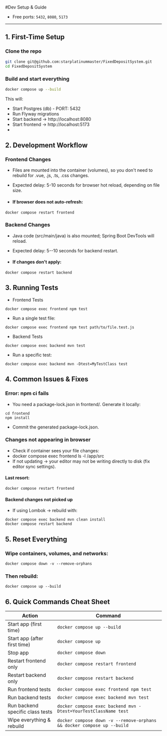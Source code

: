 #Dev Setup & Guide

- Free ports: `5432`, `8080`, `5173`

---

##  1. First-Time Setup

### Clone the repo
```bash
git clone git@github.com:starplatinummaster/FixedDepositSystem.git
cd FixedDepositSystem
```

### Build and start everything
```bash
docker compose up --build
```
This will:
- Start Postgres (db) - PORT: 5432
- Run Flyway migrations
- Start backend → http://localhost:8080
- Start frontend → http://localhost:5173
- 

## 2. Development Workflow

### Frontend Changes

- Files are mounted into the container (volumes), so you don't need to rebuild for .vue, .js, .ts, .css changes.
- Expected delay: 5-10 seconds for browser hot reload, depending on file size.

- #### If browser does not auto-refresh:
```shell
docker compose restart frontend
```

### Backend Changes
- Java code (src/main/java) is also mounted; Spring Boot DevTools will reload.
- Expected delay: 5--10 seconds for backend restart.

- #### If changes don't apply:
```shell
docker compose restart backend
```


## 3. Running Tests

- Frontend Tests
```shell
docker compose exec frontend npm test
```

- Run a single test file:
```shell
docker compose exec frontend npm test path/to/file.test.js
```

- Backend Tests
```shell
docker compose exec backend mvn test
```

- Run a specific test:
```shell
docker compose exec backend mvn -Dtest=MyTestClass test
```


## 4. Common Issues & Fixes

### Error: npm ci fails
- You need a package-lock.json in frontend/. Generate it locally:
```shell
cd frontend
npm install
```
- Commit the generated package-lock.json.

### Changes not appearing in browser
- Check if container sees your file changes:
- docker compose exec frontend ls -l /app/src
- If not updating → your editor may not be writing directly to disk (fix editor sync settings).

#### Last resort:
```shell
docker compose restart frontend
```

#### Backend changes not picked up
- If using Lombok → rebuild with:
```shell
docker compose exec backend mvn clean install
docker compose restart backend
```


## 5. Reset Everything

### Wipe containers, volumes, and networks:
```shell
docker compose down -v --remove-orphans
```

### Then rebuild:
```shell
docker compose up --build
```


## 6. Quick Commands Cheat Sheet

| Action                           | Command                                                                |
|----------------------------------|------------------------------------------------------------------------|
| Start app (first time)           | `docker compose up --build`                                            |
| Start app (after first time)     | `docker compose up`                                                    |
| Stop app                         | `docker compose down`                                                  |
| Restart frontend only            | `docker compose restart frontend`                                      |
| Restart backend only             | `docker compose restart backend`                                       |
| Run frontend tests               | `docker compose exec frontend npm test`                                |
| Run backend tests                | `docker compose exec backend mvn test`                                 |
| Run backend specific class tests | `docker compose exec backend mvn -Dtest=YourTestClassName test`        |
| Wipe everything & rebuild        | `docker compose down -v --remove-orphans && docker compose up --build` |
